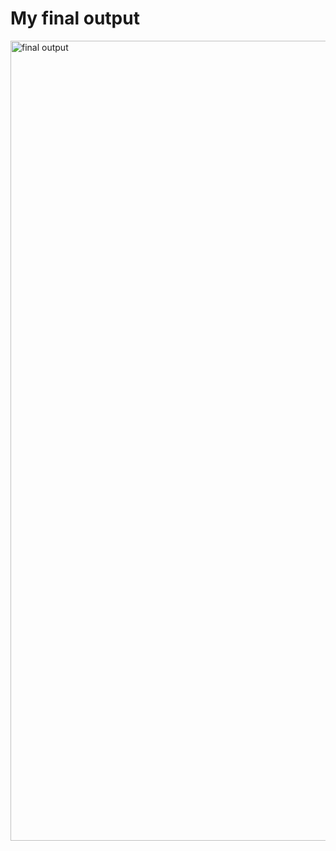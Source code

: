 # My final output

<img width="1280" alt="final output" src="https://github.com/Swasti008/web-platform-rdgsto/assets/144793835/d39213e2-ba70-4134-a021-2078df34400e">
